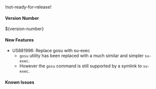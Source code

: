 !not-ready-for-release!

#### Version Number
${version-number}

#### New Features
- US881996: Replace gosu with su-exec  
  - `gosu` utility has been replaced with a much similar and simpler `su-exec`.
  - However the `gosu` command is still supported by a symlink to `su-exec`.

#### Known Issues
